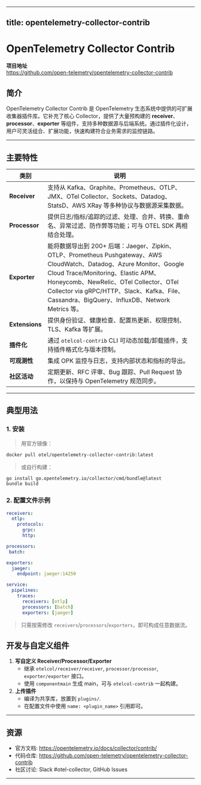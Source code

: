 
---
title: opentelemetry-collector-contrib
---

# OpenTelemetry Collector Contrib

**项目地址**  
<https://github.com/open-telemetry/opentelemetry-collector-contrib>

## 简介  
OpenTelemetry Collector Contrib 是 OpenTelemetry 生态系统中提供的可扩展收集器插件库。它补充了核心 Collector，提供了大量预构建的 **receiver**、**processor**、**exporter** 等组件，支持多种数据源与后端系统。通过插件化设计，用户可灵活组合、扩展功能，快速构建符合业务需求的监控链路。

---

## 主要特性

| 类别 | 说明 |
|------|------|
| **Receiver** | 支持从 Kafka、Graphite、Prometheus、OTLP、JMX、OTel Collector、Sockets、Datadog、StatsD、AWS XRay 等多种协议与数据源采集数据。 |
| **Processor** | 提供日志/指标/追踪的过滤、处理、合并、转换、重命名、异常过滤、防作弊等功能；可与 OTEL SDK 两相结合处理。 |
| **Exporter** | 能将数据导出到 200+ 后端：Jaeger、Zipkin、OTLP、Prometheus Pushgateway、AWS CloudWatch、Datadog、Azure Monitor、Google Cloud Trace/Monitoring、Elastic APM、Honeycomb、NewRelic、OTel Collector、OTel Collector via gRPC/HTTP、Slack、Kafka、File、Cassandra、BigQuery、InfluxDB、Network Metrics 等。 |
| **Extensions** | 提供身份验证、健康检查、配置热更新、权限控制、TLS、Kafka 等扩展。 |
| **插件化** | 通过 `otelcol-contrib` CLI 可动态加载/卸载插件，支持插件格式化与版本控制。 |
| **可观测性** | 集成 OPK 监控与日志，支持内部状态和指标的导出。 |
| **社区活动** | 定期更新、RFC 评审、Bug 跟踪、Pull Request 协作，以保持与 OpenTelemetry 规范同步。 |

---

## 典型用法

### 1. 安装

> 用官方镜像：
```bash
docker pull otel/opentelemetry-collector-contrib:latest
```
> 或自行构建：
```bash
go install go.opentelemetry.io/collector/cmd/bundle@latest
bundle build
```

### 2. 配置文件示例

```yaml
receivers:
  otlp:
    protocols:
      grpc:
      http:

processors:
 batch:

exporters:
  jaeger:
    endpoint: jaeger:14250

service:
  pipelines:
    traces:
      receivers: [otlp]
      processors: [batch]
      exporters: [jaeger]
```

> 只需按需修改 `receivers`/`processors`/`exporters`，即可构成任意数据流。

## 开发与自定义组件

1. **写自定义 Receiver/Processor/Exporter**  
   - 继承 `otelcol/receiver/receiver`, `processor/processor`, `exporter/exporter` 接口。  
   - 使用 `componentmain` 生成 main，可与 `otelcol-contrib` 一起构建。  
2. **上传插件**  
   - 编译为共享库，放置到 `plugins/`.  
   - 在配置文件中使用 `name: <plugin_name>` 引用即可。

---

## 资源

- 官方文档: <https://opentelemetry.io/docs/collector/contrib/>  
- 代码仓库: <https://github.com/open-telemetry/opentelemetry-collector-contrib>  
- 社区讨论: Slack #otel-collector, GitHub Issues  

---